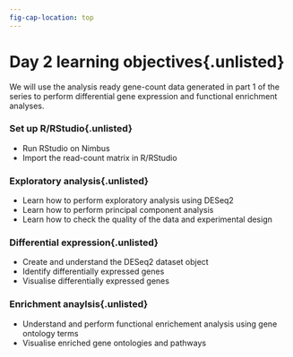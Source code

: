 ```yaml
---
fig-cap-location: top
---
```


# **Day 2 learning objectives**{.unlisted}
We will use the analysis ready gene-count data generated in part 1 of the series to perform differential gene expression and functional enrichment analyses. 

### **Set up R/RStudio**{.unlisted}
- Run RStudio on Nimbus
- Import the read-count matrix in R/RStudio

### **Exploratory analysis**{.unlisted}
- Learn how to perform exploratory analysis using DESeq2 
- Learn how to perform principal component analysis
- Learn how to check the quality of the data and experimental design

### **Differential expression**{.unlisted}
- Create and understand the DESeq2 dataset object
- Identify differentially expressed genes
- Visualise differentially expressed genes 

### **Enrichment anaylsis**{.unlisted}
- Understand and perform functional enrichement analysis using gene ontology terms 
- Visualise enriched gene ontologies and pathways

